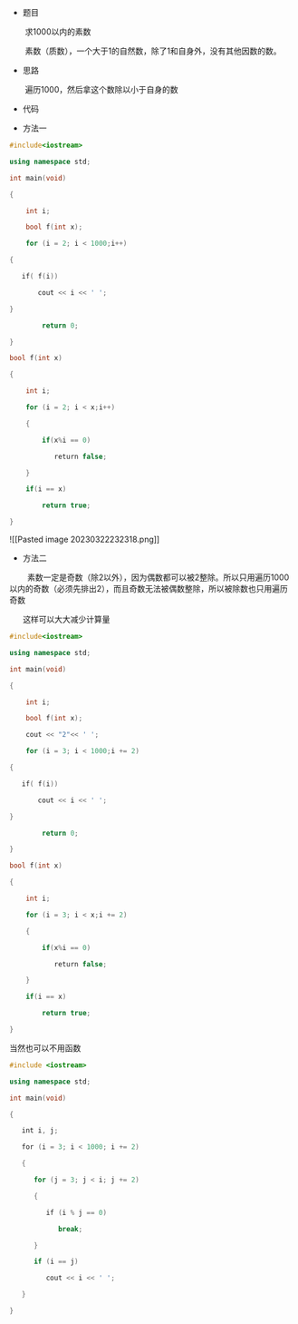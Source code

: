 -   题目

       求1000以内的素数

       素数（质数），一个大于1的自然数，除了1和自身外，没有其他因数的数。

-   思路

       遍历1000，然后拿这个数除以小于自身的数

-   代码

-   方法一
```cpp
#include<iostream>

using namespace std;

int main(void)

{

    int i;

    bool f(int x);

    for (i = 2; i < 1000;i++)

{

   if( f(i))

       cout << i << ' ';

}

        return 0;

}

bool f(int x)

{

    int i;

    for (i = 2; i < x;i++)

    {

        if(x%i == 0)

           return false;

    }

    if(i == x)

        return true;

}
```
![[Pasted image 20230322232318.png]]

-   方法二

        素数一定是奇数（除2以外），因为偶数都可以被2整除。所以只用遍历1000以内的奇数（必须先排出2），而且奇数无法被偶数整除，所以被除数也只用遍历奇数

      这样可以大大减少计算量
   
```cpp
#include<iostream>

using namespace std;

int main(void)

{

    int i;

    bool f(int x);

    cout << "2"<< ' ';

    for (i = 3; i < 1000;i += 2)

{

   if( f(i))

       cout << i << ' ';

}

        return 0;

}

bool f(int x)

{

    int i;

    for (i = 3; i < x;i += 2)

    {

        if(x%i == 0)

           return false;

    }

    if(i == x)

        return true;

}

```
当然也可以不用函数
```cpp
#include <iostream>

using namespace std;

int main(void)

{

   int i, j;

   for (i = 3; i < 1000; i += 2)

   {

      for (j = 3; j < i; j += 2)

      {

         if (i % j == 0)

            break;

      }

      if (i == j)

         cout << i << ' ';

   }

}
```
